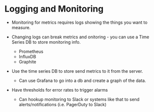 # Logging and Monitoring

- Monitoring for metrics requires logs showing the things you want to measure.
- Changing logs can break metrics and onitoring - you can use a Time Series DB to store monitoring info.
  - Prometheus
  - InfluxDB
  - Graphite
- Use the time series DB to store send metrics to it from the server.
  - Can use Grafana to go into a db and create a graph of the data.

- Have thresholds for error rates to trigger alarms
  - Can hookup monitoring to Slack or systems like that to send alerts/notifications (i.e. PagerDuty to Slack)
